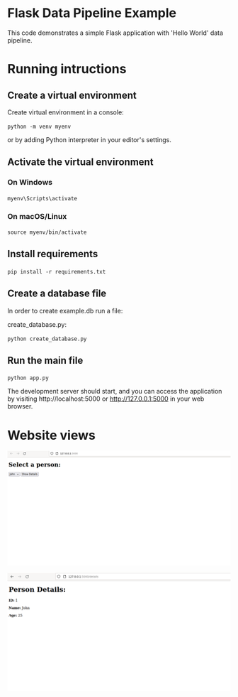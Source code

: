 # Flask Data Pipeline Example

This code demonstrates a simple Flask application with 'Hello World' data pipeline.


# Running intructions

## Create a virtual environment

Create virtual environment in a console:

`python -m venv myenv`

or by adding Python interpreter in your editor's settings. 

## Activate the virtual environment

### On Windows

`myenv\Scripts\activate`

### On macOS/Linux

`source myenv/bin/activate`

## Install requirements

`pip install -r requirements.txt`

## Create a database file 

In order to create example.db run a file:

create_database.py:

`python create_database.py`


## Run the main file

`python app.py`


The development server should start, and you can access the application by visiting http://localhost:5000 or http://127.0.0.1:5000 in your web browser.

# Website views

![alt text](./main_view.png)

![alt text](./details.png)


